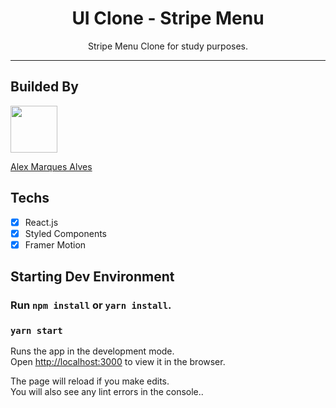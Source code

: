 <h1 align="center">
UI Clone - Stripe Menu
</h1>

<p align="center">Stripe Menu Clone for study purposes.</p>
<!-- <p align="center">Deployed <a href="">here</a>.</p> -->

<hr>

## Builded By

[<img src="https://avatars.githubusercontent.com/u/85272542?s=400&u=6d716cb073b628af47ae2c6f0088a95b13728827&v=4" width="75px;"/>](https://github.com/AlexMarquesAlves)

[Alex Marques Alves](https://github.com/AlexMarquesAlves)

## Techs

- [x] React.js
- [x] Styled Components
- [x] Framer Motion

## Starting Dev Environment

### Run `npm install` or `yarn install`.<br />

### `yarn start`

Runs the app in the development mode.<br />
Open [http://localhost:3000](http://localhost:3000) to view it in the browser.

The page will reload if you make edits.<br />
You will also see any lint errors in the console..<br />
